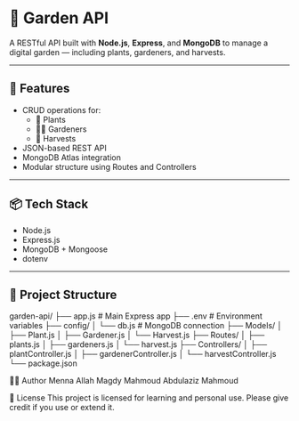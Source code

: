 # 🌱 Garden API

A RESTful API built with **Node.js**, **Express**, and **MongoDB** to manage a digital garden — including plants, gardeners, and harvests.

---

## 🚀 Features

- CRUD operations for:
  - 🌿 Plants
  - 🧑‍🌾 Gardeners
  - 🌾 Harvests
- JSON-based REST API
- MongoDB Atlas integration
- Modular structure using Routes and Controllers

---

## 📦 Tech Stack

- Node.js
- Express.js
- MongoDB + Mongoose
- dotenv

---

## 📁 Project Structure

garden-api/
├── app.js # Main Express app
├── .env # Environment variables
├── config/
│ └── db.js # MongoDB connection
├── Models/
│ ├── Plant.js
│ ├── Gardener.js
│ └── Harvest.js
├── Routes/
│ ├── plants.js
│ ├── gardeners.js
│ └── harvest.js
├── Controllers/
│ ├── plantController.js
│ ├── gardenerController.js
│ └── harvestController.js
└── package.json


👩‍💻 Author
Menna Allah Magdy Mahmoud Abdulaziz Mahmoud 

📄 License
This project is licensed for learning and personal use. Please give credit if you use or extend it.


